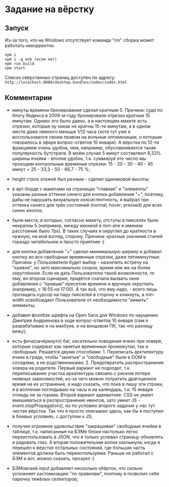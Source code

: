 
# Задание на вёрстку

## Запуск
 Из-за того, что на Windows отсутствует команда "rm" сборка может работать некорректно.
```
npm i
npm i -g enb (если нет)
npm run build
npm start
```
Список свёрстанных страниц доступен по адресу: `http://localhost:8080/desktop.bundles/index/index.html`

## Комментарии
- минуты времени бронирования сделал кратным 5. Причина: судя по блогу Яндекса в 2009-м году бронировали отрезки кратные 15 минутам. Однако это было давно, а в настоящем макете есть отрезки, которые ну никак не кратны 15-ти минутам, а в одном месте даже немного меньше 1/12 часа (хотя тут уже я воспользовался своим правом на вольные оптимизиции, о которым говорилось в эфире вопрос-ответов 10 января). А вёрстка по 12-ти фракцияем очень удобна, чем, например, обуславливается такая популярность бутстрапа. В моём случае 5 минут составляют 8,33% ширины ячейки - вполне удобно, т.к. суммируя это число мы проходим контрольные временые отрезки: 15 - 20 - 30 - 40 - 45 минут = 25 - 33,3 - 50 - 66,7 - 75 %;

- height строк этажей был разным - сделал одинаковой высоты;

- в арт-борде с макетами на страницах "главная" и "элементы" указаны разные оттенки синего для кнопки добавления "+", поэтому, дабы не нарушать визуальную консистентность, я выбрал три оттенка синего для трёх состояний (normal; hover; pressed) для всех синих кнопок;

- были места, в которых, согласно макету, отступы в пикселях были некратны 5 (например, между иконкой в поп-апе и именем расстояние было 7px). В таких случаях я округлял до кратности в нужную, на мой взгляд, сторону. Причина: кратные значения стилей гораздо читабельнее и просто приятнее :)

- для кнопки добавления "+" сделал минимальную ширину и добавил кнопку во все свободные временные отрезки, даже пятиминутные. Причина: у Пользователя будет выбор - назначить встречу на "кривое", но зато максимально скорое, время или же на более округлённое. Если не дать Пользователю такой возможности, то ему, во втором сценарии, придётся сначала вызвать окно добавления с "кривым" пресетом времени и вручную округлить (например, с 16:55 на 17:00). А так всё, что ему надо, - всего лишь протащить курсор на пару пикселей в сторону и кликнуть, а min-width освобождает Пользователя от необходимости "аимить" элементы;

- добавил фоллбэк шрифта на Open Sans для Windows по наущению Дмитрия Андриянова в ходе вопрос-ответов 10 января (сам я разрабатываю и на макбуке, и на виндовом ПК, так что разницу вижу);

- есть фича(зачёркнуто) баг, касательно поведения ячеек при ховере, которые содержат как занятые временные промежутки, так и свободные. Решается двумя способами: 1. Переписать архтитектуру ячеек в гриде, чтобы "занятые" и "свободные" были в DOM'e соседями, а не родственниками; 2. Предотвратить распространение ховера на родителя. Первый вариант не подходит, т.к. переписывание участка архитектуры связано с риском потери неявных зависимостей, из-за чего можно потратить драгоценное время на их устранение, а надо сказать, что пока я пишу эти строки, я в волнении поглядываю на часы и на календарь, т.к. 15 января отнюдь не за горами. Второй вариант адекватнее: CSS не умеет вмешиваться в распространение ивентов, зато умеет JS - event.stopPropagation(), но по условию второго задания у нас тут чистая вёрстка. Так что я просто описываю здесь, как бы я поступил в боевых условиях, с доступом к JS;

- получил огромное удовольствие "закрашивая" свободные ячейки в таблице, т.к. написанные на БЭМе блоки настолько легко переиспользовать в JSON, что я только успевал страницу обновлять и радовать глаз. А вторая положительная волна нахлынула, когда я перешёл к вёрстке остальных состояний, где большая часть элементов должна быть переиспользуема. Раньше не работал с БЭМ и вот, можно сказать, прозрел :)

 - БЭМовский input добавляет несколько обёрток, что сильно усложняет кастомизацию "по правилам", поэтому я позволил себе парочку тяжёлых селекторов;
